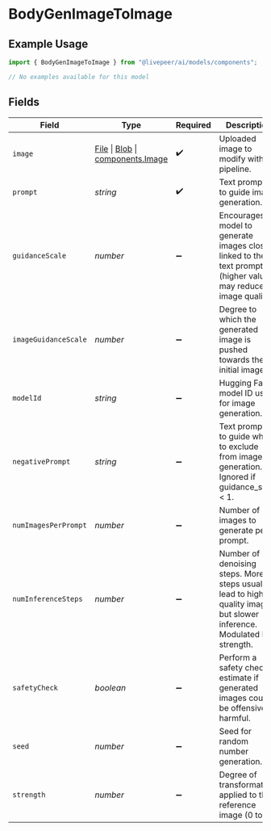 # BodyGenImageToImage

## Example Usage

```typescript
import { BodyGenImageToImage } from "@livepeer/ai/models/components";

// No examples available for this model
```

## Fields

| Field                                                                                                                                                                                | Type                                                                                                                                                                                 | Required                                                                                                                                                                             | Description                                                                                                                                                                          |
| ------------------------------------------------------------------------------------------------------------------------------------------------------------------------------------ | ------------------------------------------------------------------------------------------------------------------------------------------------------------------------------------ | ------------------------------------------------------------------------------------------------------------------------------------------------------------------------------------ | ------------------------------------------------------------------------------------------------------------------------------------------------------------------------------------ |
| `image`                                                                                                                                                                              | [File](https://developer.mozilla.org/en-US/docs/Web/API/File) \| [Blob](https://developer.mozilla.org/en-US/docs/Web/API/Blob) \| [components.Image](../../models/components/image.md) | :heavy_check_mark:                                                                                                                                                                   | Uploaded image to modify with the pipeline.                                                                                                                                          |
| `prompt`                                                                                                                                                                             | *string*                                                                                                                                                                             | :heavy_check_mark:                                                                                                                                                                   | Text prompt(s) to guide image generation.                                                                                                                                            |
| `guidanceScale`                                                                                                                                                                      | *number*                                                                                                                                                                             | :heavy_minus_sign:                                                                                                                                                                   | Encourages model to generate images closely linked to the text prompt (higher values may reduce image quality).                                                                      |
| `imageGuidanceScale`                                                                                                                                                                 | *number*                                                                                                                                                                             | :heavy_minus_sign:                                                                                                                                                                   | Degree to which the generated image is pushed towards the initial image.                                                                                                             |
| `modelId`                                                                                                                                                                            | *string*                                                                                                                                                                             | :heavy_minus_sign:                                                                                                                                                                   | Hugging Face model ID used for image generation.                                                                                                                                     |
| `negativePrompt`                                                                                                                                                                     | *string*                                                                                                                                                                             | :heavy_minus_sign:                                                                                                                                                                   | Text prompt(s) to guide what to exclude from image generation. Ignored if guidance_scale < 1.                                                                                        |
| `numImagesPerPrompt`                                                                                                                                                                 | *number*                                                                                                                                                                             | :heavy_minus_sign:                                                                                                                                                                   | Number of images to generate per prompt.                                                                                                                                             |
| `numInferenceSteps`                                                                                                                                                                  | *number*                                                                                                                                                                             | :heavy_minus_sign:                                                                                                                                                                   | Number of denoising steps. More steps usually lead to higher quality images but slower inference. Modulated by strength.                                                             |
| `safetyCheck`                                                                                                                                                                        | *boolean*                                                                                                                                                                            | :heavy_minus_sign:                                                                                                                                                                   | Perform a safety check to estimate if generated images could be offensive or harmful.                                                                                                |
| `seed`                                                                                                                                                                               | *number*                                                                                                                                                                             | :heavy_minus_sign:                                                                                                                                                                   | Seed for random number generation.                                                                                                                                                   |
| `strength`                                                                                                                                                                           | *number*                                                                                                                                                                             | :heavy_minus_sign:                                                                                                                                                                   | Degree of transformation applied to the reference image (0 to 1).                                                                                                                    |